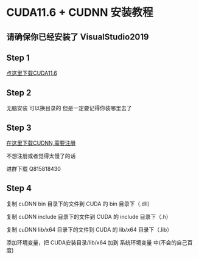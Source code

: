 # CUDA11.6 + CUDNN 安装教程

## 请确保你已经安装了 VisualStudio2019

## Step 1
[点这里下载CUDA11.6](https://developer.download.nvidia.com/compute/cuda/11.6.0/local_installers/cuda_11.6.0_511.23_windows.exe)

## Step 2
无脑安装 可以换目录的 但是一定要记得你装哪里去了

## Step 3
[在这里下载CUDNN,需要注册](https://developer.nvidia.com/rdp/cudnn-download)

不想注册或者觉得太慢了的话

进群下载 Q815818430

## Step 4
复制 cuDNN bin 目录下的文件到 CUDA 的 bin 目录下（.dll）

复制 cuDNN include 目录下的文件到 CUDA 的 include 目录下（.h）

复制 cuDNN lib/x64 目录下的文件到 CUDA 的 lib/x64 目录下（.lib）

添加环境变量，把 CUDA安装目录/lib/x64 加到 系统环境变量 中(不会的自己百度)
